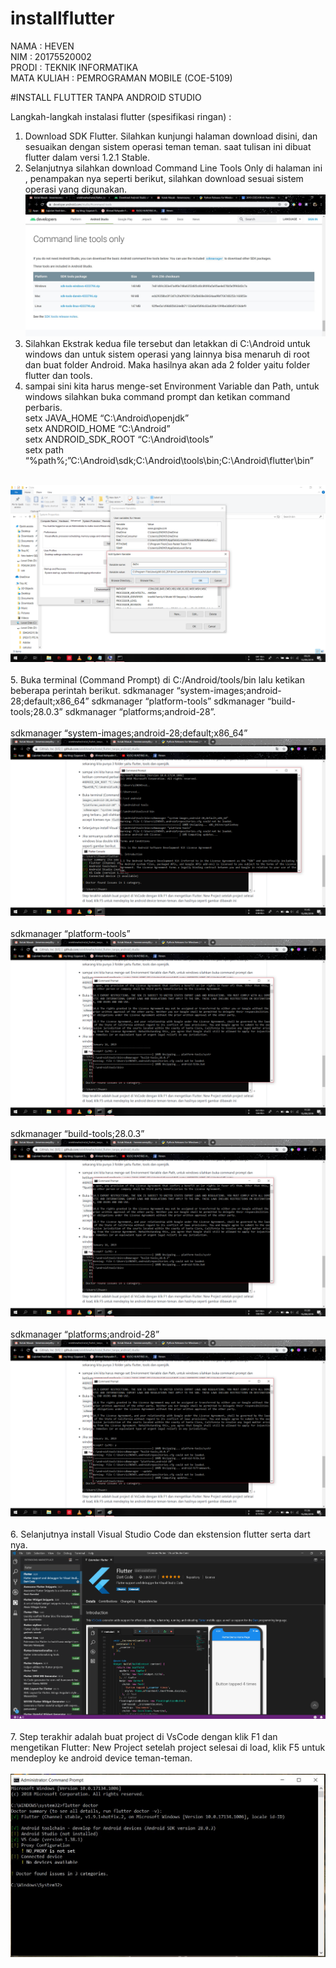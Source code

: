 # installflutter
NAMA : HEVEN<br>
NIM : 20175520002<br>
PRODI : TEKNIK INFORMATIKA<br>
MATA KULIAH : PEMROGRAMAN MOBILE (COE-5109)<br>

#INSTALL FLUTTER TANPA ANDROID STUDIO <br>

Langkah-langkah instalasi flutter (spesifikasi ringan) : <br>
1. Download SDK Flutter. Silahkan kunjungi halaman download disini, dan sesuaikan dengan sistem operasi teman teman. saat tulisan ini dibuat flutter dalam versi 1.2.1 Stable. <br>
2. Selanjutnya silahkan download Command Line Tools Only di halaman ini , penampakan nya seperti berikut, silahkan download sesuai sistem operasi yang digunakan.<br>
<img src="command line.jpg"><br>
3. Silahkan Ekstrak kedua file tersebut dan letakkan di C:\Android untuk windows dan untuk sistem operasi yang lainnya bisa menaruh di root dan buat folder Android. Maka hasilnya akan ada 2 folder yaitu folder flutter dan tools.<br>
4. sampai sini kita harus menge-set Environment Variable dan Path, untuk windows silahkan buka command prompt dan ketikan command perbaris. <br>
  setx JAVA_HOME “C:\Android\openjdk” <br>
  setx ANDROID_HOME “C:\Android” <br>
  setx ANDROID_SDK_ROOT “C:\Android\tools” <br> 
  setx path “%path%;”C:\Android\sdk;C:\Android\tools\bin;C:\Android\flutter\bin” <br>
  <br>
  <img src="environment.png"><br>
  <br>
5. Buka terminal (Command Prompt) di C:/Android/tools/bin lalu ketikan beberapa perintah berikut. sdkmanager “system-images;android-28;default;x86_64” sdkmanager “platform-tools” sdkmanager “build-tools;28.0.3” sdkmanager “platforms;android-28”.<br>
<br>
sdkmanager “system-images;android-28;default;x86_64” <br>
<img src="system images.png"><br>
 <br>
sdkmanager “platform-tools” <br>
<img src="platform tools.png"><br>
 <br>
sdkmanager “build-tools;28.0.3”<br>
<img src="build tools.png"><br>
 <br>
sdkmanager “platforms;android-28”<br>
<img src="platform android.png"><br>
 <br>
6. Selanjutnya install Visual Studio Code dan ekstension flutter serta dart nya.<br>
<img src="vscode flutter.png"><br>
<br>
7. Step terakhir adalah buat project di VsCode dengan klik F1 dan mengetikan Flutter: New Project setelah project selesai di load, klik F5 untuk mendeploy ke android device teman-teman.<br>
<br>
<img src="flutter doctor.JPG"><br>



